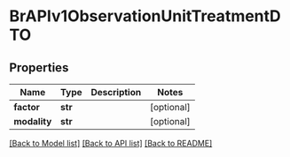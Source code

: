 # BrAPIv1ObservationUnitTreatmentDTO

## Properties
Name | Type | Description | Notes
------------ | ------------- | ------------- | -------------
**factor** | **str** |  | [optional] 
**modality** | **str** |  | [optional] 

[[Back to Model list]](../README.md#documentation-for-models) [[Back to API list]](../README.md#documentation-for-api-endpoints) [[Back to README]](../README.md)

